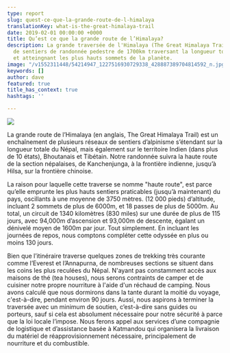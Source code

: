 ```yaml
---
type: report
slug: quest-ce-que-la-grande-route-de-l-himalaya
translationKey: what-is-the-great-himalaya-trail
date: 2019-02-01 00:00:00 +0000
title: Qu’est ce que la grande route de l’Himalaya?
description: La grande traversée de l'Himalaya (The Great Himalaya Trail) est un réseaux
  de sentiers de randonnée pedestre de 1700km traversant la longueur totale du Népal,
  et atteingnant les plus hauts sommets de la planète.
image: "/v1552311448/54214947_1227516930729338_428887389704814592_n.jpg"
keywords: []
author: dave
featured: true
title_has_context: true
hashtags: ''

---
```

![](https://res.cloudinary.com/wildernessprime/image/upload/w_800,dpr_auto/v1550183229/overview-map-5000.jpg)

La grande route de l’Himalaya (en anglais, The Great Himalaya Trail) est un enchaînement de plusieurs réseaux de sentiers d’alpinisme s’étendant sur la longueur totale du Népal, mais également sur le territoire Indien (dans plus de 10 états), Bhoutanais et Tibétain. Notre randonnée suivra la haute route de la section népalaises, de Kanchenjunga, à la frontière indienne, jusqu’à Hilsa, sur la frontière chinoise.

La raison pour laquelle cette traverse se nomme "haute route", est parce qu’elle emprunte les plus hauts sentiers praticables (jusqu’à maintenant) du pays, oscillants à une moyenne de 3750 mètres.    (12 000 pieds) d’altitude, incluant 2 sommets de plus de 6000m, et 18 passes de plus de 5000m. Au total, un circuit de 1340 kilomètres (830 miles) sur une durée de plus de 115 jours, avec 94,000m d’ascension et 93,000m de descente, égalant un dénivelé moyen de 1600m par jour. Tout simplement. En incluant les journées de repos, nous comptons compléter cette odyssée en plus ou moins 130 jours.

Bien que l’itinéraire traverse quelques zones de trekking très courante comme l’Everest et l’Annapurna, de nombreuses sections se situent dans les coins les plus reculées du Népal. N'ayant pas constamment accès aux maisons de thé (tea houses), nous serons contraints de camper et de cuisiner notre propre nourriture à l'aide d'un réchaud de camping. Nous avons calculé que nous dormirons dans la tante durant la moitié du voyage, c'est-à-dire, pendant environ 90 jours. Aussi, nous aspirons à terminer la traversée avec un minimum de soutien, c’est-à-dire sans guides ou porteurs, sauf si cela est absolument nécessaire pour notre sécurité à parce que la loi locale l’impose. Nous ferons appel aux services d’une compagnie de logistique et d’assistance basée à Katmandou qui organisera la livraison du matériel de réapprovisionnement nécessaire, principalement de nourriture et du combustible.